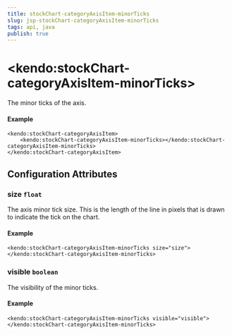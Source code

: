 ```yaml
---
title: stockChart-categoryAxisItem-minorTicks
slug: jsp-stockChart-categoryAxisItem-minorTicks
tags: api, java
publish: true
---
```


# \<kendo:stockChart-categoryAxisItem-minorTicks\>

The minor ticks of the axis.

#### Example
    <kendo:stockChart-categoryAxisItem>
        <kendo:stockChart-categoryAxisItem-minorTicks></kendo:stockChart-categoryAxisItem-minorTicks>
    </kendo:stockChart-categoryAxisItem>

## Configuration Attributes

### size `float`

The axis minor tick size. This is the length of the line in pixels that is drawn to indicate the tick
on the chart.

#### Example
    <kendo:stockChart-categoryAxisItem-minorTicks size="size">
    </kendo:stockChart-categoryAxisItem-minorTicks>

### visible `boolean`

The visibility of the minor ticks.

#### Example
    <kendo:stockChart-categoryAxisItem-minorTicks visible="visible">
    </kendo:stockChart-categoryAxisItem-minorTicks>


